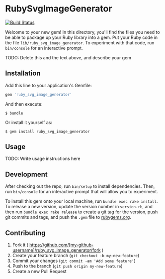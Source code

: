 # RubySvgImageGenerator

[![Build Status](https://travis-ci.org/monkeyKoders/ruby_svg_image_generator.svg?branch=master)](https://travis-ci.org/monkeyKoders/ruby_svg_image_generator)

Welcome to your new gem! In this directory, you'll find the files you need to be able to package up your Ruby library into a gem. Put your Ruby code in the file `lib/ruby_svg_image_generator`. To experiment with that code, run `bin/console` for an interactive prompt.

TODO: Delete this and the text above, and describe your gem

## Installation

Add this line to your application's Gemfile:

```ruby
gem 'ruby_svg_image_generator'
```

And then execute:

    $ bundle

Or install it yourself as:

    $ gem install ruby_svg_image_generator

## Usage

TODO: Write usage instructions here

## Development

After checking out the repo, run `bin/setup` to install dependencies. Then, run `bin/console` for an interactive prompt that will allow you to experiment.

To install this gem onto your local machine, run `bundle exec rake install`. To release a new version, update the version number in `version.rb`, and then run `bundle exec rake release` to create a git tag for the version, push git commits and tags, and push the `.gem` file to [rubygems.org](https://rubygems.org).

## Contributing

1. Fork it ( https://github.com/[my-github-username]/ruby_svg_image_generator/fork )
2. Create your feature branch (`git checkout -b my-new-feature`)
3. Commit your changes (`git commit -am 'Add some feature'`)
4. Push to the branch (`git push origin my-new-feature`)
5. Create a new Pull Request
